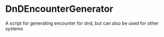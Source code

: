 # DnDEncounterGenerator
 A script for generating encounter for dnd, but can also be used for other systems
